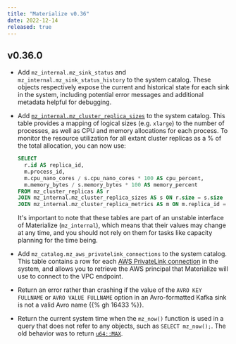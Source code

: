 ```yaml
---
title: "Materialize v0.36"
date: 2022-12-14
released: true
---
```


## v0.36.0

* Add `mz_internal.mz_sink_status` and `mz_internal.mz_sink_status_history`
  to the system catalog. These objects respectively expose the current and
  historical state for each sink in the system, including potential error
  messages and additional metadata helpful for debugging.

* Add [`mz_internal.mz_cluster_replica_sizes`](/sql/system-catalog/mz_internal/#mz_cluster_replica_sizes)
  to the system catalog. This table provides a mapping of logical sizes
  (e.g. `xlarge`) to the number of processes, as well as CPU and memory
  allocations for each process. To monitor the resource utilization for
  all extant cluster replicas as a % of the total allocation, you can now
  use:

  ```sql
  SELECT
    r.id AS replica_id,
    m.process_id,
    m.cpu_nano_cores / s.cpu_nano_cores * 100 AS cpu_percent,
    m.memory_bytes / s.memory_bytes * 100 AS memory_percent
  FROM mz_cluster_replicas AS r
  JOIN mz_internal.mz_cluster_replica_sizes AS s ON r.size = s.size
  JOIN mz_internal.mz_cluster_replica_metrics AS m ON m.replica_id = r.id;
  ```

  It's important to note that these tables are part of an unstable interface of
  Materialize (`mz_internal`), which means that their values may change at any
  time, and you should not rely on them for tasks like capacity planning for the
  time being.

* Add `mz_catalog.mz_aws_privatelink_connections` to the system catalog. This
  table contains a row for each [AWS PrivateLink connection](/sql/create-connection/#aws-privatelink)
  in the system, and allows you to retrieve the AWS principal that
  Materialize will use to connect to the VPC endpoint.

* Return an error rather than crashing if the value of the `AVRO KEY FULLNAME`
  or `AVRO VALUE FULLNAME` option in an Avro-formatted Kafka sink is not a
  valid Avro name {{% gh 16433 %}}.

* Return the current system time when the `mz_now()` function is used in a query
  that does not refer to any objects, such as `SELECT mz_now();`. The old
  behavior was to return [`u64::MAX`](https://doc.rust-lang.org/std/primitive.u64.html#associatedconstant.MAX).
